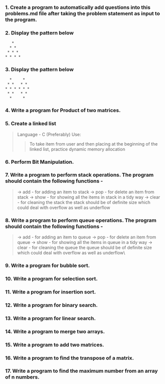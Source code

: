 ### 1. Create a program to automatically add questions into this problems.md file after taking the problem statement as input to the program.
### 2. Display the pattern below
```html
   *
  * *
 * * *
* * * *
```
### 3. Display the pattern below
```html
  *     *
 * *   * *
* * * * * *
 * *   * *
  *     *
```
### 4.	Write a program for Product of two matrices.
### 5. Create a linked list 
> Language - C (Preferably)
> Use:
>> To take item from user and then placing at the beginning of the linked list,
>> practice dynamic memory allocation
### 6. Perform Bit Manipulation.
### 7. Write a program to perform stack operations. The program should contain the following functions -
> -> add - for adding an item to stack
> -> pop - for delete an item from stack
> -> show - for showing all the items in stack in a tidy way
> -> clear - for cleaning the stack
the stack should be of definite size which could deal with overflow as well as underflow
### 8. Write a program to perform queue operations. The program should contain the following functions -
> -> add - for adding an item to queue
> -> pop - for delete an item from queue
> -> show - for showing all the items in queue in a tidy way
> -> clear - for cleaning the queue
the queue should be of definite size which could deal with overflow as well as underflow\
### 9. Write a program for bubble sort.
### 10. Write a program for selection sort.
### 11. Write a program for insertion sort.
### 12. Write a program for binary search.
### 13. Write a program for linear search.
### 14. Write a program to merge two arrays.
### 15. Write a program to add two matrices.
### 16. Write a program to find the transpose of a matrix.
### 17. Write a program to find the maximum number from an array of n numbers.


